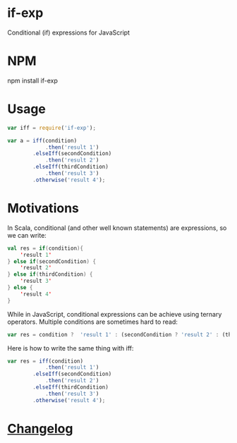 # if-exp

Conditional (if) expressions for JavaScript

# NPM

npm install if-exp

# Usage

```javascript
var iff = require('if-exp');

var a = iff(condition)
            .then('result 1')
        .elseIff(secondCondition)
            .then('result 2')
        .elseIff(thirdCondition)
            .then('result 3')
        .otherwise('result 4');

```

# Motivations

In Scala, conditional (and other well known statements) are expressions, so we can write:

```scala
val res = if(condition){
    'result 1'
} else if(secondCondition) {
    'result 2'
} else if(thirdCondition) {
    'result 3'
} else {
    'result 4'
}
```

While in JavaScript, conditional expressions can be achieve using ternary operators. Multiple conditions are sometimes hard to read:

```javascript
var res = condition ?  'result 1' : (secondCondition ? 'result 2' : (thirdCondition ? 'result 3' : 'result 4'));
```

Here is how to write the same thing with iff:

```javascript
var res = iff(condition)
            .then('result 1')
        .elseIff(secondCondition)
            .then('result 2')
        .elseIff(thirdCondition)
            .then('result 3')
        .otherwise('result 4');
```

# [Changelog](/CHANGELOG.md)
